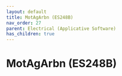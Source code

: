 ```yaml
---
layout: default
title: MotAgArbn (ES248B)
nav_order: 27
parent: Electrical (Applicative Software)
has_children: true
---
```

# MotAgArbn (ES248B)
